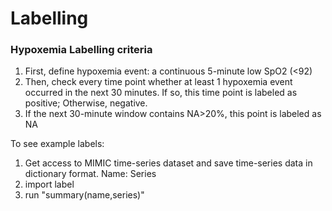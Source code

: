 # Labelling

### Hypoxemia Labelling criteria
1)	First, define hypoxemia event: a continuous 5-minute low SpO2 (<92)
2)	Then, check every time point whether at least 1 hypoxemia event occurred in the next 30 minutes. If so, this time point is labeled as positive; Otherwise, negative.
3)  If the next 30-minute window contains NA>20%, this point is labeled as NA

To see example labels:
1) Get access to MIMIC time-series dataset and save time-series data in dictionary format. Name: Series
2) import label
3) run "summary(name,series)"
